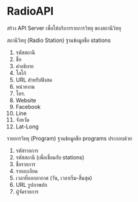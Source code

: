 # RadioAPI
สร้าง API Server เพื่อให้บริการรายการวิทยุ ของสถานีวิทยุ

สถานีวิทยุ (Radio Station) ฐานข้อมูลชือ stations
1. รหัสสถานี 
2. ชื่อ
3. คำอธิบาย
4. โลโก้
5. URL สำหรับฟังสด
6. หน่วยงาน
7. โทร.
8. Website
9. Facebook
10. Line
11. จังหวัด
12. Lat-Long 


รายการวิทยุ (Program) ฐานข้อมูลชือ programs
ประกอบด้วย
1. รหัสรายการ
2. รหัสสถานี  (เพื่อเชื่อมกับ stations)
3. ชื่อรายการ
4. รายละเอียด
5. เวลาที่ออกอากาศ (วัน, เวลาเริ่ม-สิ้นสุด)
6. URL รูปภาพปก
7. ผู้จัดรายการ
